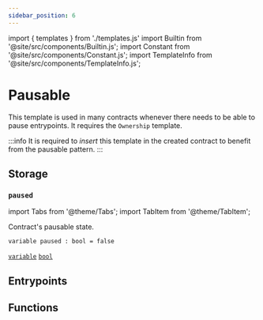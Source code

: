 ```yaml
---
sidebar_position: 6
---
```

import { templates } from './templates.js'
import Builtin from '@site/src/components/Builtin.js';
import Constant from '@site/src/components/Constant.js';
import TemplateInfo from '@site/src/components/TemplateInfo.js';

# Pausable

This template is used in many contracts whenever there needs to be able to pause entrypoints. It requires the `Ownership` template.

:::info
It is required to *insert* this template in the created contract to benefit from the pausable pattern.
:::

<TemplateInfo data={templates.pausable.info} />

## Storage

### `paused`
import Tabs from '@theme/Tabs';
import TabItem from '@theme/TabItem';

Contract's pausable state.

<Tabs defaultValue="code">

<TabItem value="code" label="Code">

```archetype
variable paused : bool = false
```

[`variable`](/docs/reference/declarations/storage#variable) [`bool`](/docs/reference/types#bool)
</TabItem>

</Tabs>

## Entrypoints

## Functions

